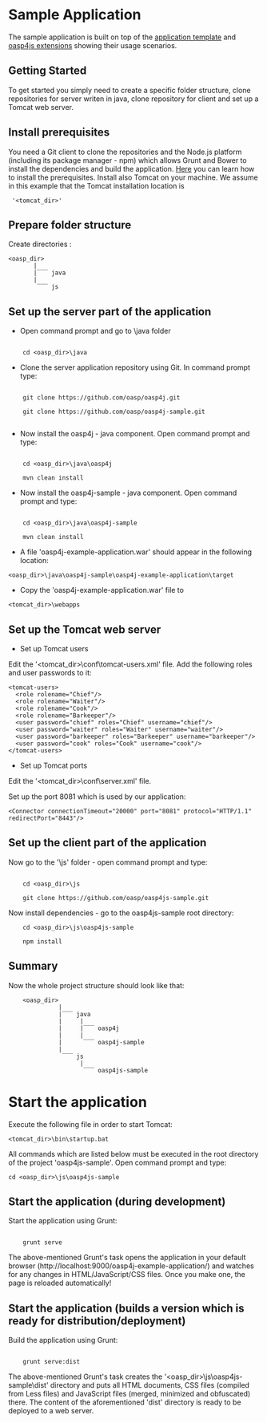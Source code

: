 Sample Application
===
 

The sample application is built on top of the [application template](https://github.com/oasp/oasp4js-app-template) and [oasp4js extensions](https://github.com/oasp/oasp4js) showing their usage scenarios.







Getting Started
---
To get started you simply need to create a specific folder structure, clone repositories for server writen in java, clone repository for client and set up a Tomcat web server.







Install prerequisites
---



You need a Git client to clone the repositories and the Node.js platform (including its package manager - npm) which allows Grunt and Bower to install the dependencies and build the application. [Here](https://github.com/oasp/oasp4js-app-template/wiki/Prerequisites) you can learn how to install the prerequisites. 
Install also Tomcat on your machine. We assume in this example that the Tomcat installation location is 



```
 '<tomcat_dir>'
```




Prepare folder structure
---



Create directories :


	<oasp_dir> 
           | 
		   |‾‾‾ java
		   |
            ‾‾‾ js
 



Set up the server part of the application
-----

* Open command prompt and go to \java folder

```  

    cd <oasp_dir>\java 

```


* Clone the server application repository using Git. In command prompt type:

```  

    git clone https://github.com/oasp/oasp4j.git

    git clone https://github.com/oasp/oasp4j-sample.git 


```

* Now install the oasp4j - java component. Open command prompt and type:


```  
 
    cd <oasp_dir>\java\oasp4j 

    mvn clean install 

```


* Now install the oasp4j-sample - java component. Open command prompt and type:



```
 
    cd <oasp_dir>\java\oasp4j-sample 
 
    mvn clean install

```


* A file 'oasp4j-example-application.war' should appear in the following location: 

``` 
<oasp_dir>\java\oasp4j-sample\oasp4j-example-application\target
```


* Copy the 'oasp4j-example-application.war' file to 

```
<tomcat_dir>\webapps
```

Set up the Tomcat web server
---


* Set up Tomcat users

Edit the '<tomcat_dir>\conf\tomcat-users.xml' file. Add the following roles and user passwords to it: 



```
<tomcat-users>
  <role rolename="Chief"/>
  <role rolename="Waiter"/>
  <role rolename="Cook"/>
  <role rolename="Barkeeper"/>
  <user password="chief" roles="Chief" username="chief"/>
  <user password="waiter" roles="Waiter" username="waiter"/>
  <user password="barkeeper" roles="Barkeeper" username="barkeeper"/>
  <user password="cook" roles="Cook" username="cook"/>
</tomcat-users>
```






* Set up Tomcat ports

	

Edit the '<tomcat_dir>\conf\server.xml' file. 

Set up the port 8081 which is used by our application: 

```
<Connector connectionTimeout="20000" port="8081" protocol="HTTP/1.1" redirectPort="8443"/>
```









Set up the client part of the application
-----



Now go to the '\js' folder - open command prompt and type: 	

  



``` 

    cd <oasp_dir>\js 

    git clone https://github.com/oasp/oasp4js-sample.git 

```


Now install dependencies -  go to the oasp4js-sample root directory: 

```
    cd <oasp_dir>\js\oasp4js-sample

    npm install
```


Summary
-----



Now the whole project structure should look like that:



	
		<oasp_dir> 
	              | 
			      |‾‾‾ java
				  |		|
				  |		|‾‾‾ oasp4j
				  |		|
	     		  |	     ‾‾‾ oasp4j-sample
				  |  
	               ‾‾‾ js
					    |
     			         ‾‾‾ oasp4js-sample

Start the application
=============



Execute the following file in order to start Tomcat: 

```
<tomcat_dir>\bin\startup.bat 
```


All commands which are listed below must be executed in the root directory of the project 'oasp4js-sample'. Open command prompt and type:

```
cd <oasp_dir>\js\oasp4js-sample
```


Start the application (during development)
-----



Start the application using Grunt:



``` 

    grunt serve

```



The above-mentioned Grunt's task opens the application in your default browser (http://localhost:9000/oasp4j-example-application/) and watches for any changes in HTML/JavaScript/CSS files. Once you make one, the page is reloaded automatically! 



Start the application (builds a version which is ready for distribution/deployment)
-----



Build the application using Grunt:



``` 

    grunt serve:dist

```



The above-mentioned Grunt's task creates the '<oasp_dir>\js\oasp4js-sample\dist' directory and puts all HTML documents, CSS files (compiled from Less files) and JavaScript files (merged, minimized and obfuscated) there. The content of the aforementioned 'dist' directory is ready to be deployed to a web server. 














